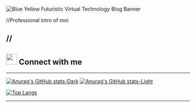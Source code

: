 
![Blue Yellow Futuristic Virtual Technology Blog Banner](https://user-images.githubusercontent.com/97206905/198912099-edbc3c4c-b645-46d3-ac75-7fe84574a45e.gif)



//Professional intro of moi


//
---------

## <img src="https://media.giphy.com/media/iY8CRBdQXODJSCERIr/giphy.gif" width="30px"> Connect with me

--------


[![Anurag's GitHub stats-Dark](https://github-readme-stats.vercel.app/api?username=B-Rabbit7&show_icons=true&theme=dracula#gh-dark-mode-only)](https://github.com/anuraghazra/github-readme-stats#gh-dark-mode-only)
[![Anurag's GitHub stats-Light](https://github-readme-stats.vercel.app/api?username=B-Rabbit7&show_icons=true&theme=cobalt#gh-light-mode-only)](https://github.com/anuraghazra/github-readme-stats#gh-light-mode-only)

[![Top Langs](https://github-readme-stats.vercel.app/api/top-langs/?username=B-Rabbit7&show_icons=true&theme=cobalt)](https://github.com/anuraghazra/github-readme-stats)

--------




